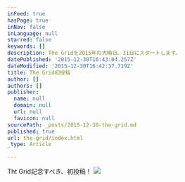```yaml
---
inFeed: true
hasPage: true
inNav: false
inLanguage: null
starred: false
keywords: []
description: The Gridを2015年の大晦日、31日にスタートします。
datePublished: '2015-12-30T16:43:04.257Z'
dateModified: '2015-12-30T16:42:37.719Z'
title: The Grid初投稿
author: []
authors: []
publisher:
  name: null
  domain: null
  url: null
  favicon: null
sourcePath: _posts/2015-12-30-the-grid.md
published: true
url: the-grid/index.html
_type: Article

---
```

Tht Grid記念すべき、初投稿！
![](https://the-grid-user-content.s3-us-west-2.amazonaws.com/80d5c340-ac86-4fb9-9c82-d417dc7cdcb4.jpg)
